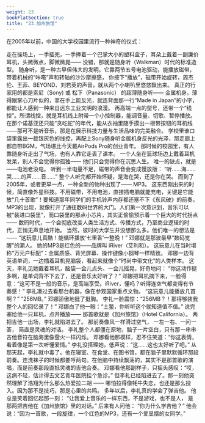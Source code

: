 ```yaml
---
weight: 23 
bookFlatSection: true
title: "23.加州旅馆"
---
```


在2005年以前，中国的大学校园里流行一种神奇的仪式：


走在操场上，一手插兜，一手捧着一个巴掌大小的塑料盒子，耳朵上戴着一副廉价耳机，头微微点，脚微微晃——
没错，那就是随身听（Walkman）时代的标准造型。
随身听，是一种古早但伟大的发明。它靠两节五号电池驱动，能播放磁带，带着机械的“咔嗒”声和转轴的沙沙摩擦感，
你按下“播放”，磁带开始旋转，周杰伦、王菲、BEYOND、刘若英的声音，就从两个小喇叭里悠悠飘出来。
真正的行家用的都是索尼（Sony) 或 松下（Panasonic） 的超薄随身听—— 金属机身，薄得跟掌心刀片似的，拿在手上能反光，就连背面那一行“Made in Japan”的小字，都能让人感到一种来自远东工业文明的浪漫。
再高端一点的型号，还带一个“线控”。所谓线控，就是耳机线上附带一个小控制器，能调音量、切歌、暂停播放。在那个诺基亚还只能“贪吃蛇”的年代，能从衣袖里随手摸出一根带按钮的耳机线——那可不是听音乐，那是在展示科技力量与生活品味的完美融合。
学校里谁口袋里露出一截银灰色的线控，再配上Sony随身听金属机身反光的光泽，那走廊上都自带BGM，气场堪比今天戴AirPods Pro的创业青年。
那时候的校园里，有人靠随身听走出了气场，也有人靠它走丢了课本。
一个人坐在篮球场边上戴着耳机发呆，别人不会觉得你孤独——
他们只会觉得你在沉思人生。
唯一的缺点，就是——电池老没电。
听到一半电量不足，磁带的声音会变成慢放版：
“听……海……哭……的声……音……”
整个人听完都开始怀疑，是海在哭，还是你在哭。
而到了2005年，或者更早一点，一种全新的物种出现了—— MP3。
这东西刚出来的时候，简直像外星科技。不用磁带，不用电池，直接插电脑就能充电，关键是它能放“几十首歌”！要知道那年同学们的手机铃声内存都还塞不下《东风破》的前奏。
MP3的出现，就像打开了通往数码世界的大门。人们第一次意识到，音乐可以被“装进口袋里”，而口袋里的那点小芯片，其实正偷偷预示着一个巨大的时代拐点—— 数码时代，一个会彻底改变人类生活方式、传播方式，乃至商业逻辑的时代，正悄无声息地开始。
当然，彼时的大学生并没想那么多。他们唯一的想法是——
“这玩意儿真酷！能循环播放‘七里香’一整晚！”
邓娜就是那波最早“数码觉醒”的潮人。
她的MP3是红色的——品牌叫 iRiver（艾利和）。
这玩意儿在当时堪称“万元户标配”：金属质感、背光屏幕、操作键像小钢琴一样精致。
邓娜一边背英语单词，一边插着耳机晃脑袋，看起来就像个“时尚中带文化”的人类样本。
这天，李礼见她戴着耳机，脑袋一会儿点头、一会儿摇晃，好奇地问：
 “你这动作挺多啊，是单词背不下去了，还是音乐太好听了？”
邓娜把耳机摘下来，一脸得意：“这可不是一般的音乐，是高端享受。iRiver，懂吗？听得连空气都变得有节奏感！”
李礼凑过去看那台机器，像在参观国家重点文物。
“这玩意儿能播放几首啊？”
“256MB。” 邓娜骄傲地挺了挺胸。
李礼一脸震惊：“256MB？！那得够装我整个人的回忆录了！”
邓娜白了他一眼：“土鳖，你听听这个就知道值不值。” 说完塞给他一只耳机，点开播放—— 那首歌就是《加州旅馆》（Hotel California）。
两把吉他一出场，李礼就陷进去了。
那前奏像风一样滑过空气，
一左一右、一问一答，
简直是灵魂的对话。
李礼整个人都僵在原地，脑子一片空白，只有那一串串吉他音符在脑海里像萤火一样闪烁。
邓娜看他那模样，忍不住笑道：“你这表情，看着像是第一次听懂爱情。”
李礼没搭理她，低声说：“这……这也太好听了吧。”
从那天起，李礼就中毒了。他在寝室、在食堂、在图书馆，都在脑子里默默循环那段前奏。连洗袜子的时候都要哼两句。在他脑中持续飘荡的，其实不是那首歌的演唱，而是前奏那段直抵灵魂的吉他合奏。
邓娜看他那副样子，只摇头感叹：“哎，这病不轻，估计得去文艺青年医院挂个急诊。”
但李礼已经陷进去了。那一刻他突然理解了浩翔为什么那么热爱拉二胡 —— 哪怕拉得像牦牛失恋，也还是那么投入。因为那不是技巧，那是心里的共鸣。
多年以后，李礼真的学会了弹吉他。
他总是笑着回忆起那一刻：
“让我爱上音乐的一样东西，不是游戏，也不是人， 是那两把吉他在《加州旅馆》里的对话。”
后来有人问他： “你为什么学吉他？”
 他会说：“因为一首歌，一段旋律，一个红色的MP3，还有一个爱显摆的女同学。”

